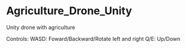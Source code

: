 # Agriculture_Drone_Unity
Unity drone with agriculture

Controls:
WASD: Foward/Backward/Rotate left and right
Q/E: Up/Down
